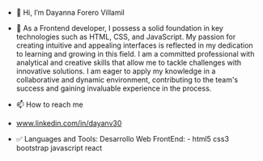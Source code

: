 - 👋 Hi, I’m Dayanna Forero Villamil
  
- 👀 As a Frontend developer, I possess a solid foundation in key technologies such as HTML, CSS, and JavaScript. My passion for creating intuitive and appealing interfaces is reflected in my dedication to learning and growing in this field. I am a committed professional with analytical and creative skills that allow me to tackle challenges with innovative solutions. I am eager to apply my knowledge in a collaborative and dynamic environment, contributing to the team's success and gaining invaluable experience in the process.


- 📫 How to reach me
- www.linkedin.com/in/dayanv30

- ✅ Languages and Tools:
Desarrollo Web FrontEnd: - html5 css3 bootstrap javascript react 





